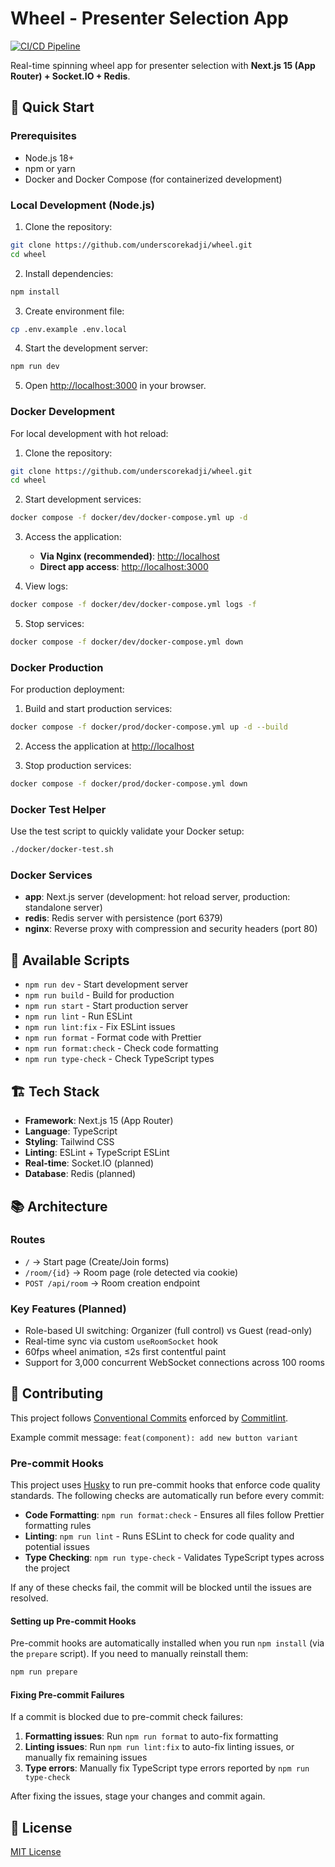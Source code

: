 # Wheel - Presenter Selection App

[![CI/CD Pipeline](https://github.com/underscorekadji/wheel/actions/workflows/ci.yml/badge.svg)](https://github.com/underscorekadji/wheel/actions/workflows/ci.yml)

Real-time spinning wheel app for presenter selection with **Next.js 15 (App Router) + Socket.IO + Redis**.

## 🚀 Quick Start

### Prerequisites

- Node.js 18+
- npm or yarn
- Docker and Docker Compose (for containerized development)

### Local Development (Node.js)

1. Clone the repository:

```bash
git clone https://github.com/underscorekadji/wheel.git
cd wheel
```

2. Install dependencies:

```bash
npm install
```

3. Create environment file:

```bash
cp .env.example .env.local
```

4. Start the development server:

```bash
npm run dev
```

5. Open [http://localhost:3000](http://localhost:3000) in your browser.

### Docker Development

For local development with hot reload:

1. Clone the repository:

```bash
git clone https://github.com/underscorekadji/wheel.git
cd wheel
```

2. Start development services:

```bash
docker compose -f docker/dev/docker-compose.yml up -d
```

3. Access the application:
   - **Via Nginx (recommended)**: [http://localhost](http://localhost)
   - **Direct app access**: [http://localhost:3000](http://localhost:3000)

4. View logs:

```bash
docker compose -f docker/dev/docker-compose.yml logs -f
```

5. Stop services:

```bash
docker compose -f docker/dev/docker-compose.yml down
```

### Docker Production

For production deployment:

1. Build and start production services:

```bash
docker compose -f docker/prod/docker-compose.yml up -d --build
```

2. Access the application at [http://localhost](http://localhost)

3. Stop production services:

```bash
docker compose -f docker/prod/docker-compose.yml down
```

### Docker Test Helper

Use the test script to quickly validate your Docker setup:

```bash
./docker/docker-test.sh
```

### Docker Services

- **app**: Next.js server (development: hot reload server, production: standalone server)
- **redis**: Redis server with persistence (port 6379)
- **nginx**: Reverse proxy with compression and security headers (port 80)

## 📝 Available Scripts

- `npm run dev` - Start development server
- `npm run build` - Build for production
- `npm run start` - Start production server
- `npm run lint` - Run ESLint
- `npm run lint:fix` - Fix ESLint issues
- `npm run format` - Format code with Prettier
- `npm run format:check` - Check code formatting
- `npm run type-check` - Check TypeScript types

## 🏗️ Tech Stack

- **Framework**: Next.js 15 (App Router)
- **Language**: TypeScript
- **Styling**: Tailwind CSS
- **Linting**: ESLint + TypeScript ESLint
- **Real-time**: Socket.IO (planned)
- **Database**: Redis (planned)

## 📚 Architecture

### Routes

- `/` → Start page (Create/Join forms)
- `/room/{id}` → Room page (role detected via cookie)
- `POST /api/room` → Room creation endpoint

### Key Features (Planned)

- Role-based UI switching: Organizer (full control) vs Guest (read-only)
- Real-time sync via custom `useRoomSocket` hook
- 60fps wheel animation, ≤2s first contentful paint
- Support for 3,000 concurrent WebSocket connections across 100 rooms

## 🤝 Contributing

This project follows [Conventional Commits](https://conventionalcommits.org/) enforced by [Commitlint](https://commitlint.js.org/).

Example commit message: `feat(component): add new button variant`

### Pre-commit Hooks

This project uses [Husky](https://typicode.github.io/husky/) to run pre-commit hooks that enforce code quality standards. The following checks are automatically run before every commit:

- **Code Formatting**: `npm run format:check` - Ensures all files follow Prettier formatting rules
- **Linting**: `npm run lint` - Runs ESLint to check for code quality and potential issues
- **Type Checking**: `npm run type-check` - Validates TypeScript types across the project

If any of these checks fail, the commit will be blocked until the issues are resolved.

#### Setting up Pre-commit Hooks

Pre-commit hooks are automatically installed when you run `npm install` (via the `prepare` script). If you need to manually reinstall them:

```bash
npm run prepare
```

#### Fixing Pre-commit Failures

If a commit is blocked due to pre-commit check failures:

1. **Formatting issues**: Run `npm run format` to auto-fix formatting
2. **Linting issues**: Run `npm run lint:fix` to auto-fix linting issues, or manually fix remaining issues
3. **Type errors**: Manually fix TypeScript type errors reported by `npm run type-check`

After fixing the issues, stage your changes and commit again.

## 📄 License

[MIT License](LICENSE)

